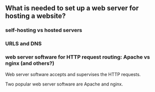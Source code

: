 ## What is needed to set up a web server for hosting a website?

### self-hosting vs hosted servers

### URLS and DNS

### web server software for HTTP request routing: Apache vs nginx (and others?)

Web server software accepts and supervises the HTTP requests.

Two popular web server software are Apache and nginx.
